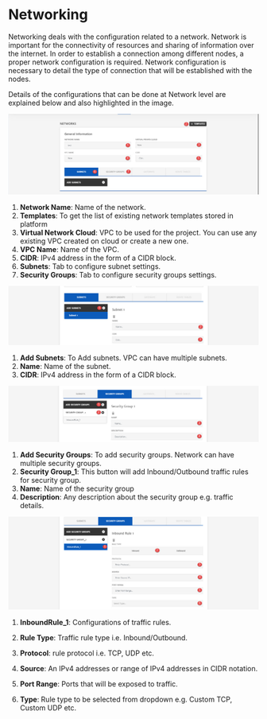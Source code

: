 # Networking

Networking deals with the configuration related to a network. Network is important for the connectivity of resources and sharing of information over the internet. In order to establish a connection among different nodes, a proper network configuration is required. Network configuration is necessary to detail the type of connection that will be established with the nodes. 

Details of the configurations that can be done at Network level are explained below and also highlighted in the image.

![1](imgs\1.jpg)

1. **Network Name**: Name of the network.
2. **Templates**: To get the list of existing network templates stored in platform
3. **Virtual Network Cloud**: VPC to be used for the project. You can use any existing VPC created on cloud or create a new one. 
4. **VPC Name**: Name of the VPC.
5. **CIDR**: IPv4 address in the form of a CIDR block.
6. **Subnets**: Tab to configure subnet settings.
7. **Security Groups**: Tab to configure security groups settings.

![2](imgs\2.jpg)

1. **Add Subnets**: To Add subnets. VPC can have multiple subnets.
2. **Name**: Name of the subnet. 
3. **CIDR**: IPv4 address in the form of a CIDR block.

![3](imgs\3.jpg)

1. **Add Security Groups**: To add security groups. Network can have multiple security groups.
2. **Security Group_1**: This button will add Inbound/Outbound traffic rules for security group. 
3. **Name**: Name of the security group
4. **Description**: Any description about the security group e.g. traffic details.

![4](imgs\4.jpg)

1. **InboundRule_1**: Configurations of traffic rules.

2. **Rule Type**: Traffic rule type i.e. Inbound/Outbound.
3. **Protocol**: rule protocol i.e. TCP, UDP etc. 
4. **Source**: An IPv4 addresses or range of IPv4 addresses in CIDR notation.
5. **Port Range**: Ports that will be exposed to traffic.
6. **Type**: Rule type to be selected from dropdown e.g. Custom TCP, Custom UDP etc.